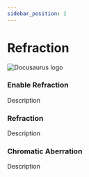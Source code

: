 ```yaml
---
sidebar_position: 2
---
```


# Refraction

![Docusaurus logo](/img/CirclelogoBig.png)

### Enable Refraction

Description

### Refraction

Description

### Chromatic Aberration

Description